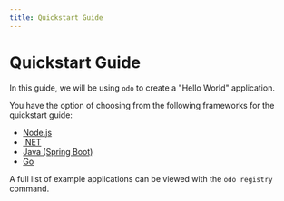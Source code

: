 ```yaml
---
title: Quickstart Guide
---
```


# Quickstart Guide

In this guide, we will be using `odo` to create a "Hello World" application.

You have the option of choosing from the following frameworks for the quickstart guide:
* [Node.js](nodejs)
* [.NET](dotnet)
* [Java (Spring Boot)](java)
* [Go](go)

A full list of example applications can be viewed with the `odo registry` command.
